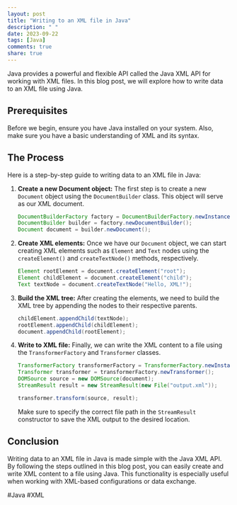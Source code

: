 ```yaml
---
layout: post
title: "Writing to an XML file in Java"
description: " "
date: 2023-09-22
tags: [Java]
comments: true
share: true
---
```


Java provides a powerful and flexible API called the Java XML API for working with XML files. In this blog post, we will explore how to write data to an XML file using Java.

## Prerequisites

Before we begin, ensure you have Java installed on your system. Also, make sure you have a basic understanding of XML and its syntax.

## The Process

Here is a step-by-step guide to writing data to an XML file in Java:

1. **Create a new Document object:** The first step is to create a new `Document` object using the `DocumentBuilder` class. This object will serve as our XML document.

   ```java
   DocumentBuilderFactory factory = DocumentBuilderFactory.newInstance();
   DocumentBuilder builder = factory.newDocumentBuilder();
   Document document = builder.newDocument();
   ```

2. **Create XML elements:** Once we have our `Document` object, we can start creating XML elements such as `Element` and `Text` nodes using the `createElement()` and `createTextNode()` methods, respectively.

   ```java
   Element rootElement = document.createElement("root");
   Element childElement = document.createElement("child");
   Text textNode = document.createTextNode("Hello, XML!");
   ```

3. **Build the XML tree:** After creating the elements, we need to build the XML tree by appending the nodes to their respective parents.

   ```java
   childElement.appendChild(textNode);
   rootElement.appendChild(childElement);
   document.appendChild(rootElement);
   ```

4. **Write to XML file:** Finally, we can write the XML content to a file using the `TransformerFactory` and `Transformer` classes.

   ```java
   TransformerFactory transformerFactory = TransformerFactory.newInstance();
   Transformer transformer = transformerFactory.newTransformer();
   DOMSource source = new DOMSource(document);
   StreamResult result = new StreamResult(new File("output.xml"));

   transformer.transform(source, result);
   ```

   Make sure to specify the correct file path in the `StreamResult` constructor to save the XML output to the desired location.

## Conclusion

Writing data to an XML file in Java is made simple with the Java XML API. By following the steps outlined in this blog post, you can easily create and write XML content to a file using Java. This functionality is especially useful when working with XML-based configurations or data exchange.

#Java #XML